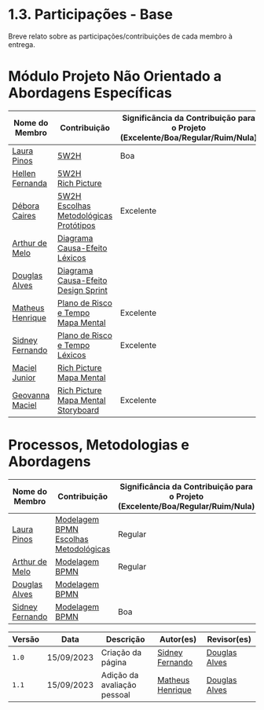 # 1.3. Participações - Base

Breve relato sobre as participações/contribuições de cada membro à entrega.

# Módulo Projeto Não Orientado a Abordagens Específicas

| Nome do Membro                                      | Contribuição                                                                                                                                                                                                                           | Significância da Contribuição para o Projeto (Excelente/Boa/Regular/Ruim/Nula) |
| --------------------------------------------------- | -------------------------------------------------------------------------------------------------------------------------------------------------------------------------------------------------------------------------------------- | ------------------------------------------------------------------------------ |
| [Laura Pinos](https://github.com/laurapinos)        | [5W2H](1.1.2.5W2H.md)                                                                                                                                                                                                                  | Boa                                                                            |
| [Hellen Fernanda](https://github.com/Hellen159)     | [5W2H](1.1.2.5W2H.md) <br> [Rich Picture](https://unbarqdsw2023-2.github.io/2023.2_G7_ProjetoMagazineLuiza/#/Base/1.4.RichPicture)                                                                                                     |                                                                                |
| [Débora Caires](https://github.com/deboracaires)    | [5W2H](1.1.2.5W2H.md) <br> [Escolhas Metodológicas]() <br> [Protótipos]()                                                                         |                            Excelente                                                    |
| [Arthur de Melo](https://github.com/arthurmlv)      | [Diagrama Causa-Efeito](1.1.3.causa-efeito.md) <br> [Léxicos](lexicos.md)                                                                                                                                                              |                                                                                |
| [Douglas Alves](https://github.com/dougAlvs)        | [Diagrama Causa-Efeito](1.1.3.causa-efeito.md) <br> [Design Sprint]()                                                                                                                                                                  |                                                                                |
| [Matheus Henrique](https://github.com/mathonaut)    | [Plano de Risco e Tempo](1.1.6.plano-risco-tempo.md) <br> [Mapa Mental](https://unbarqdsw2023-2.github.io/2023.2_G7_ProjetoMagazineLuiza/#/Base/1.3.MapaMental)                                                                        | Excelente                                                                      |
| [Sidney Fernando](https://github.com/nando3d3)      | [Plano de Risco e Tempo](1.1.6.plano-risco-tempo.md) <br> [Léxicos](lexicos.md)                                                                                                                                                        | Excelente                                                                      |
| [Maciel Junior](https://github.com/macieljuniormax) | [Rich Picture]() <br> [Mapa Mental](https://unbarqdsw2023-2.github.io/2023.2_G7_ProjetoMagazineLuiza/#/Base/1.3.MapaMental)                                                                                                            |                                                                                |
| [Geovanna Maciel](https://github.com/manuziny)      | [Rich Picture](https://unbarqdsw2023-2.github.io/2023.2_G7_ProjetoMagazineLuiza/#/Base/1.4.RichPicture) <br> [Mapa Mental](https://unbarqdsw2023-2.github.io/2023.2_G7_ProjetoMagazineLuiza/#/Base/1.3.MapaMental) <br> [Storyboard]() | Excelente                                                                      |

# Processos, Metodologias e Abordagens

| Nome do Membro                                 | Contribuição                                             | Significância da Contribuição para o Projeto (Excelente/Boa/Regular/Ruim/Nula) |
| ---------------------------------------------- | -------------------------------------------------------- | ------------------------------------------------------------------------------ |
| [Laura Pinos](https://github.com/laurapinos)   | [Modelagem BPMN]() <br> [Escolhas Metodológicas]()       | Regular                                                                        |
| [Arthur de Melo](https://github.com/arthurmlv) | [Modelagem BPMN](1.2.ProcessosMetodologiasAbordagens.md) | Regular                                                                        |
| [Douglas Alves](https://github.com/dougAlvs)   | [Modelagem BPMN]()                                       |                                                                                |
| [Sidney Fernando](https://github.com/nando3d3) | [Modelagem BPMN]()                                       | Boa                                                                            |

| Versão | Data       | Descrição                   | Autor(es)                                        | Revisor(es)                                  |
| ------ | ---------- | --------------------------- | ------------------------------------------------ | -------------------------------------------- |
| `1.0`  | 15/09/2023 | Criação da página           | [Sidney Fernando](https://github.com/nando3d3)   | [Douglas Alves](https://github.com/dougalvs) |
| `1.1`  | 15/09/2023 | Adição da avaliação pessoal | [Matheus Henrique](https://github.com/mathonaut) | [Douglas Alves](https://github.com/dougalvs) |
